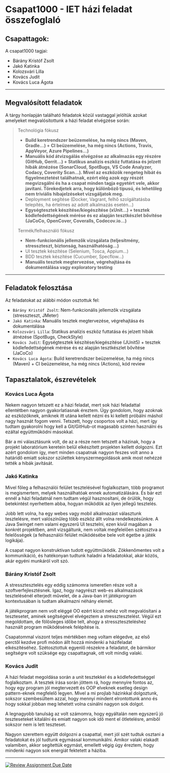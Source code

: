 # Csapat1000 - IET házi feladat összefoglaló

## Csapattagok:
A csapat1000 tagjai:
- Bárány Kristóf Zsolt 
- Jakó Katinka
- Kolozsvári Lilla
- Kovács Judit
- Kovács Luca Ágota

---

## Megvalósított feladatok
A tárgy honlapján található feladatok közül vastaggal jelöltük azokat amelyeket megvalósítottunk a házi feladat elvégzése során:

> Technológia fókusz 
> 
> - **Build keretrendszer beüzemelése, ha még nincs (Maven, Gradle...) + CI beüzemelése, ha még nincs (Actions, Travis, AppVeyor, Azure Pipelines...)**
> - **Manuális kód átvizsgálás elvégzése az alkalmazás egy részére (GitHub, Gerrit...) + Statikus analízis eszköz futtatása és jelzett hibák átnézése (SonarCloud, SpotBugs, VS Code Analyzer, Codacy, Coverity Scan...). Mivel az eszközök rengeteg hibát és figyelmeztetést találhatnak, ezért elég azok egy részét megvizsgálni és ha a csapat minden tagja egyetért vele, akkor javítani. Törekedjetek arra, hogy különböző típusú, és lehetőleg nem triviális hibajelzéseket vizsgáljatok meg.**  
> - Deployment segítése (Docker, Vagrant, felhő szolgáltatásba telepítés, ha értelmes az adott alkalmazás esetén...)  
> - **Egységtesztek készítése/kiegészítése (xUnit...) + tesztek kódlefedettségének mérése és ez alapján tesztkészlet bővítése (JaCoCo, OpenCover, Coveralls, Codecov.io...)**  
> 
> Termék/felhasználó fókusz  
> - **Nem-funkcionális jellemzők vizsgálata (teljesítmény, stresszteszt, biztonság, használhatóság...)**  
> - UI tesztek készítése (Selenium, Tosca, Appium...)  
> - BDD tesztek készítése (Cucumber, Specflow...)  
> - **Manuális tesztek megtervezése, végrehajtása és dokumentálása vagy exploratory testing**

---

## Feladatok felosztása
Az feladatokat az alábbi módon osztottuk fel:

- ```Bárány Kristóf Zsolt```: Nem-funkcionális jellemzők vizsgálata (stresszteszt, JMeter)
- ```Jakó Katinka```: Manuális tesztek megtervezése, végrehajtása és dokumentálása
- ```Kolozsvári Lilla```: Statikus analízis eszköz futtatása és jelzett hibák átnézése (SpotBugs, CheckStyle)
- ```Kovács Judit```: Egységtesztek készítése/kiegészítése (JUnit5) + tesztek kódlefedettségének mérése és ez alapján tesztkészlet bővítése (JaCoCo)
- ```Kovács Luca Ágota```: Build keretrendszer beüzemelése, ha még nincs (Maven) + CI beüzemelése, ha még nincs (Actions), kód review


## Tapasztalatok, észrevételek

### Kovács Luca Ágota
Nekem nagyon tetszett ez a házi feladat, mert sok házi feladattal ellentétben nagyon gyakorlatiasnak éreztem. Úgy gondolom, hogy azoknak az eszközöknek, amiknek itt utána kellett nézni és ki kellett próbálni máshol nagy hasznát fogom venni. Tetszett, hogy csoportos volt a házi, mert így tudtam gyakorolni hogy kell a Git/GitHub-ot magasabb szinten használni és ezáltal együttműködni másokkal.

Bár a mi választásunk volt, de az a része nem tetszett a házinak, hogy a projekt laboratórium keretein belül elkészített projekten kellett dolgozni. Ezt azért gondolom így, mert minden csapatnak nagyon feszes volt anno a határidő emiatt sokszor születtek kényszermegoldások amik most nehézzé tették a hibák javítását.

### Jakó Katinka
Mivel  főleg a felhasználói felület tesztelésével foglalkoztam, több programot is megismertem, melyek használhatóak ennek automatizálására. És bár ezt ennél a házi feladatnál nem tudtam végül hasznosítani, de örülök, hogy betekintést nyerhettem abba, hogyan működök az ilyen jellegű tesztelés. 

Jobb lett volna, ha egy webes vagy mobil alkalmazást választunk tesztelésre, mert valószínűleg több eszköz állt volna rendelkezésünkre. A Java Swinget nem valami egyszerű UI tesztelni, ezen kívül magában a konkrét projektben, amit vizsgáltunk, nem voltak megfelelően szétosztva a felelősségek (a felhasználói felület működésébe bele volt égetbe a játék logikája).

A csapat nagyon konstruktívan tudott együttműködik. Zökkenőmentes volt a kommunikáció, és hatékonyan tudtunk haladni a feladatokkal, akár közös, akár egyéni munkáról volt szó.

### Bárány Kristóf Zsolt
A stressztesztelés egy eddig számomra ismeretlen része volt a szoftverfejlesztésnek. Igaz, hogy nagyrészt web-es alkalmazások tesztelésénél elterjedt művelet, de a Java-ban írt játékprogram kontextusában is tudtam alkalmazni néhány elemét.

A játékprogram nem volt eléggé OO ezért kicsit nehéz volt megvalósítani a tesztesetet, aminek segítségével elvégeztem a stressztesztelést. Végül ezt megoldottam, de fölösleges időbe telt, ahogy a stresszteszteléshez használt program működésének felépítése is.

Csapatommal viszont teljes mértékben meg voltam elégedve, az első perctől kezdve profi módon állt hozzá mindenki a házifeladat elkészítéséhez. Szétosztottuk egyenlő részekre a feladatot, de bármikor segítségre volt szüksége egy csapattagnak, ott volt mindig valaki.

### Kovács Judit
A házi feladat megoldása során a unit tesztekkel és a kódlefedettséggel foglalkoztam. A tesztek írása során jöttem rá, hogy mennyire fontos az, hogy egy program jól megtervezett és OOP elveknek esetleg design pattern-eknek megfelelő legyen. Mivel a mi projlab házinkkal dolgoztunk, sokszor szembesültem azzal, hogy mennyi mindent elrontottunk anno és hogy sokkal jobban meg lehetett volna csinálni nagyon sok dolgot.

A legnagyobb tanulság az volt számomra, hogy egyáltalán nem egyszerű jó teszteseteket kitalálni és emiatt nagyon sok idő ment el ötletelésre, amiből sokszor nem is lett teszteset.

Nagyon szerettem együtt dolgozni a csapattal, mert jól szét tudtuk osztani a feladatokat és jól tudtunk egymással kommunikálni. Amikor valaki elakadt valamiben, akkor segítettük egymást, emellett végig úgy éreztem, hogy mindenki nagyon sok energiát fektetett a háziba.

---

[![Review Assignment Due Date](https://classroom.github.com/assets/deadline-readme-button-24ddc0f5d75046c5622901739e7c5dd533143b0c8e959d652212380cedb1ea36.svg)](https://classroom.github.com/a/coREwzrI)
